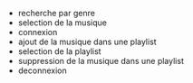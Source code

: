 - recherche par genre
- selection de la musique
- connexion
- ajout de la musique dans une playlist
- selection de la playlist
- suppression de la musique dans une playlist
- deconnexion